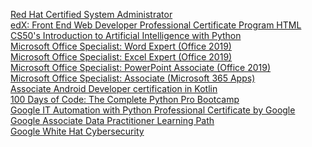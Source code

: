 [Red Hat Certified System Administrator]()<br />
[edX: Front End Web Developer Professional Certificate Program HTML]()<br />
[CS50's Introduction to Artificial Intelligence with Python]()<br />
[Microsoft Office Specialist: Word Expert (Office 2019)]()<br />
[Microsoft Office Specialist: Excel Expert (Office 2019)]()<br />
[Microsoft Office Specialist: PowerPoint Associate (Office 2019)]()<br />
[Microsoft Office Specialist: Associate (Microsoft 365 Apps)]()<br />
[Associate Android Developer certification in Kotlin]()<br />
[100 Days of Code: The Complete Python Pro Bootcamp]()<br />
[Google IT Automation with Python Professional Certificate by Google]()<br />
[Google Associate Data Practitioner Learning Path]()<br />
[Google White Hat Cybersecurity]()<br />
